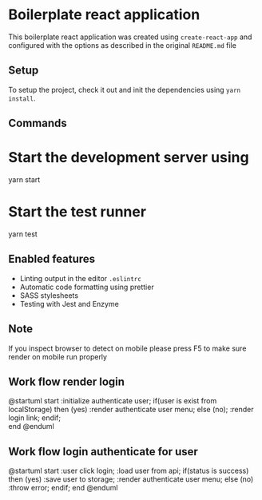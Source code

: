 # Boilerplate react application
This boilerplate react application was created using `create-react-app` and configured with the options as described in the original `README.md` file

## Setup
To setup the project, check it out and init the dependencies using `yarn install`.

## Commands
# Start the development server using
yarn start

# Start the test runner
yarn test

## Enabled features
- Linting output in the editor `.eslintrc`
- Automatic code formatting using prettier
- SASS stylesheets
- Testing with Jest and Enzyme

## Note
If you inspect browser to detect on mobile please press F5 to make sure render on mobile run properly  

## Work flow render login
@startuml
start
    :initialize authenticate user;
    if(user is exist from localStorage) then (yes)
        :render authenticate user menu;
    else (no); 
        :render login link;
     endif;    
end
@enduml


## Work flow login authenticate for user
@startuml
start
    :user click login; 
    :load user from api;
    if(status is success) then (yes)
      :save user to storage; 
      :render authenticate user menu; 
    else (no)
       :throw error; 
    endif;
end
@enduml